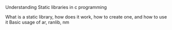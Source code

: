 Understanding Static libraries in c programming

What is a static library, how does it work, how to create one, and how to use it
Basic usage of ar, ranlib, nm
